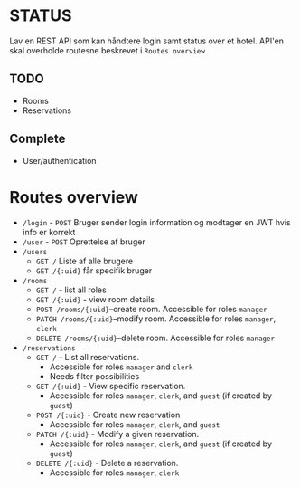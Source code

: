 # STATUS
Lav en REST API som kan håndtere login samt status over et hotel.
API'en skal overholde routesne beskrevet i `Routes overview`

## TODO
- Rooms
- Reservations

## Complete
- User/authentication

# Routes overview
- `/login` - `POST` Bruger sender login information og modtager en JWT hvis info er korrekt
- `/user` - `POST` Oprettelse af bruger
- `/users`
    - `GET /` Liste af alle brugere
    - `GET /{:uid}` får specifik bruger
- `/rooms`
    - `GET /` - list all roles
    - `GET /{:uid}` - view room details
    - `POST /rooms/{:uid}`–create room. Accessible for roles `manager`
    - `PATCH /rooms/{:uid}`–modify room. Accessible for roles `manager`, `clerk`
    - `DELETE /rooms/{:uid}`–delete room. Accessible for roles `manager`
- `/reservations`
    - `GET /` - List all reservations. 
        - Accessible for roles `manager` and `clerk`
        - Needs filter possibilities
    - `GET /{:uid}` - View specific reservation. 
        - Accessible for roles `manager`, `clerk`, and `guest` (if created by `guest`)
    - `POST /{:uid}` - Create new reservation 
        - Accessible for roles `manager`, `clerk`, and `guest` 
    - `PATCH /{:uid}` - Modify a given reservation. 
        - Accessible for roles `manager`, `clerk`, and `guest` (if created by `guest`) 
    - `DELETE /{:uid}` - Delete a reservation. 
        - Accessible for roles `manager`, `clerk`